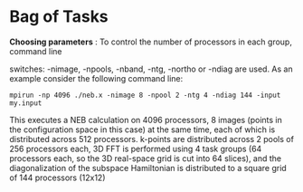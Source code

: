 # Bag of Tasks


**Choosing parameters** : To control the number of processors in each group, command line

switches: -nimage, -npools, -nband, -ntg, -northo or -ndiag are used. As an example
consider the following command line:
```
mpirun -np 4096 ./neb.x -nimage 8 -npool 2 -ntg 4 -ndiag 144 -input my.input
```
This executes a NEB calculation on 4096 processors, 8 images (points in the configuration space
in this case) at the same time, each of which is distributed across 512 processors. k-points are
distributed across 2 pools of 256 processors each, 3D FFT is performed using 4 task groups (64
processors each, so the 3D real-space grid is cut into 64 slices), and the diagonalization of the
subspace Hamiltonian is distributed to a square grid of 144 processors (12x12)
